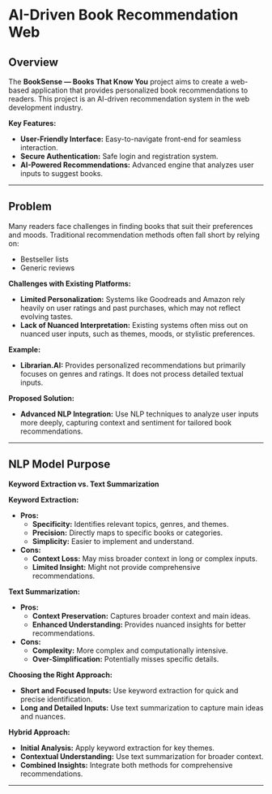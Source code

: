 # AI-Driven Book Recommendation Web

## Overview

The **BookSense — Books That Know You** project aims to create a web-based application that provides personalized book recommendations to readers. This project is an AI-driven recommendation system in the web development industry.

**Key Features:**
- **User-Friendly Interface:** Easy-to-navigate front-end for seamless interaction.
- **Secure Authentication:** Safe login and registration system.
- **AI-Powered Recommendations:** Advanced engine that analyzes user inputs to suggest books.

---

## Problem

Many readers face challenges in finding books that suit their preferences and moods. Traditional recommendation methods often fall short by relying on:
- Bestseller lists
- Generic reviews

**Challenges with Existing Platforms:**
- **Limited Personalization:** Systems like Goodreads and Amazon rely heavily on user ratings and past purchases, which may not reflect evolving tastes.
- **Lack of Nuanced Interpretation:** Existing systems often miss out on nuanced user inputs, such as themes, moods, or stylistic preferences.

**Example:**
- **Librarian.AI:** Provides personalized recommendations but primarily focuses on genres and ratings. It does not process detailed textual inputs.

**Proposed Solution:**
- **Advanced NLP Integration:** Use NLP techniques to analyze user inputs more deeply, capturing context and sentiment for tailored book recommendations.

---

## NLP Model Purpose

**Keyword Extraction vs. Text Summarization**

**Keyword Extraction:**
- **Pros:**
  - **Specificity:** Identifies relevant topics, genres, and themes.
  - **Precision:** Directly maps to specific books or categories.
  - **Simplicity:** Easier to implement and understand.
- **Cons:**
  - **Context Loss:** May miss broader context in long or complex inputs.
  - **Limited Insight:** Might not provide comprehensive recommendations.

**Text Summarization:**
- **Pros:**
  - **Context Preservation:** Captures broader context and main ideas.
  - **Enhanced Understanding:** Provides nuanced insights for better recommendations.
- **Cons:**
  - **Complexity:** More complex and computationally intensive.
  - **Over-Simplification:** Potentially misses specific details.

**Choosing the Right Approach:**
- **Short and Focused Inputs:** Use keyword extraction for quick and precise identification.
- **Long and Detailed Inputs:** Use text summarization to capture main ideas and nuances.

**Hybrid Approach:**
- **Initial Analysis:** Apply keyword extraction for key themes.
- **Contextual Understanding:** Use text summarization for broader context.
- **Combined Insights:** Integrate both methods for comprehensive recommendations.

---
